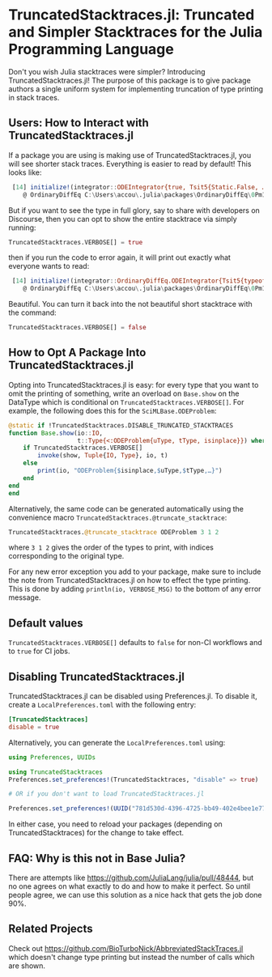 # TruncatedStacktraces.jl: Truncated and Simpler Stacktraces for the Julia Programming Language

Don't you wish Julia stacktraces were simpler? Introducing TruncatedStacktraces.jl! The purpose of this
package is to give package authors a single uniform system for implementing truncation of type printing
in stack traces.

## Users: How to Interact with TruncatedStacktraces.jl

If a package you are using is making use of TruncatedStacktraces.jl, you will see shorter stack traces. Everything
is easier to read by default! This looks like:

```julia
 [14] initialize!(integrator::ODEIntegrator{true, Tsit5{Static.False, …}, Vector{Float64}, Float64, …}, cache::Tsit5Cache{Vector{Float64}, …})
    @ OrdinaryDiffEq C:\Users\accou\.julia\packages\OrdinaryDiffEq\0Pm1I\src\perform_step\low_order_rk_perform_step.jl:766
```

But if you want to see the type in full glory, say to share with developers on Discourse, then you can opt to show
the entire stacktrace via simply running:

```julia
TruncatedStacktraces.VERBOSE[] = true
```

then if you run the code to error again, it will print out exactly what everyone wants to read:

```julia
 [14] initialize!(integrator::OrdinaryDiffEq.ODEIntegrator{Tsit5{typeof(OrdinaryDiffEq.trivial_limiter!), typeof(OrdinaryDiffEq.trivial_limiter!), Static.False}, true, Vector{Float64}, Nothing, Float64, SciMLBase.NullParameters, Float64, Float64, Float64, Float64, Vector{Vector{Float64}}, ODESolution{Float64, 2, Vector{Vector{Float64}}, Nothing, Nothing, Vector{Float64}, Vector{Vector{Vector{Float64}}}, ODEProblem{Vector{Float64}, Tuple{Float64, Float64}, true, SciMLBase.NullParameters, ODEFunction{true, SciMLBase.AutoSpecialize, FunctionWrappersWrappers.FunctionWrappersWrapper{Tuple{FunctionWrappers.FunctionWrapper{Nothing, Tuple{Vector{Float64}, Vector{Float64}, SciMLBase.NullParameters, Float64}}, FunctionWrappers.FunctionWrapper{Nothing, Tuple{Vector{ForwardDiff.Dual{ForwardDiff.Tag{DiffEqBase.OrdinaryDiffEqTag, Float64}, Float64, 1}}, Vector{ForwardDiff.Dual{ForwardDiff.Tag{DiffEqBase.OrdinaryDiffEqTag, Float64}, Float64, 1}}, SciMLBase.NullParameters, Float64}}, FunctionWrappers.FunctionWrapper{Nothing, Tuple{Vector{ForwardDiff.Dual{ForwardDiff.Tag{DiffEqBase.OrdinaryDiffEqTag, Float64}, Float64, 1}}, Vector{Float64}, SciMLBase.NullParameters, ForwardDiff.Dual{ForwardDiff.Tag{DiffEqBase.OrdinaryDiffEqTag, Float64}, Float64, 1}}}, FunctionWrappers.FunctionWrapper{Nothing, Tuple{Vector{ForwardDiff.Dual{ForwardDiff.Tag{DiffEqBase.OrdinaryDiffEqTag, Float64}, Float64, 1}}, Vector{ForwardDiff.Dual{ForwardDiff.Tag{DiffEqBase.OrdinaryDiffEqTag, Float64}, Float64, 1}}, SciMLBase.NullParameters, ForwardDiff.Dual{ForwardDiff.Tag{DiffEqBase.OrdinaryDiffEqTag, Float64}, Float64, 1}}}}, false}, LinearAlgebra.UniformScaling{Bool}, Nothing, Nothing, Nothing, Nothing, Nothing, Nothing, Nothing, Nothing, Nothing, Nothing, Nothing, Nothing, Nothing, typeof(SciMLBase.DEFAULT_OBSERVED), Nothing, Nothing}, Base.Pairs{Symbol, Union{}, Tuple{}, NamedTuple{(), Tuple{}}}, SciMLBase.StandardODEProblem}, Tsit5{typeof(OrdinaryDiffEq.trivial_limiter!), typeof(OrdinaryDiffEq.trivial_limiter!), Static.False}, OrdinaryDiffEq.InterpolationData{ODEFunction{true, SciMLBase.AutoSpecialize, FunctionWrappersWrappers.FunctionWrappersWrapper{Tuple{FunctionWrappers.FunctionWrapper{Nothing, Tuple{Vector{Float64}, Vector{Float64}, SciMLBase.NullParameters, Float64}}, FunctionWrappers.FunctionWrapper{Nothing, Tuple{Vector{ForwardDiff.Dual{ForwardDiff.Tag{DiffEqBase.OrdinaryDiffEqTag, Float64}, Float64, 1}}, Vector{ForwardDiff.Dual{ForwardDiff.Tag{DiffEqBase.OrdinaryDiffEqTag, Float64}, Float64, 1}}, SciMLBase.NullParameters, Float64}}, FunctionWrappers.FunctionWrapper{Nothing, Tuple{Vector{ForwardDiff.Dual{ForwardDiff.Tag{DiffEqBase.OrdinaryDiffEqTag, Float64}, Float64, 1}}, Vector{Float64}, SciMLBase.NullParameters, ForwardDiff.Dual{ForwardDiff.Tag{DiffEqBase.OrdinaryDiffEqTag, Float64}, Float64, 1}}}, FunctionWrappers.FunctionWrapper{Nothing, Tuple{Vector{ForwardDiff.Dual{ForwardDiff.Tag{DiffEqBase.OrdinaryDiffEqTag, Float64}, Float64, 1}}, Vector{ForwardDiff.Dual{ForwardDiff.Tag{DiffEqBase.OrdinaryDiffEqTag, Float64}, Float64, 1}}, SciMLBase.NullParameters, ForwardDiff.Dual{ForwardDiff.Tag{DiffEqBase.OrdinaryDiffEqTag, Float64}, Float64, 1}}}}, false}, LinearAlgebra.UniformScaling{Bool}, Nothing, Nothing, Nothing, Nothing, Nothing, Nothing, Nothing, Nothing, Nothing, Nothing, Nothing, Nothing, Nothing, typeof(SciMLBase.DEFAULT_OBSERVED), Nothing, Nothing}, Vector{Vector{Float64}}, Vector{Float64}, Vector{Vector{Vector{Float64}}}, OrdinaryDiffEq.Tsit5Cache{Vector{Float64}, Vector{Float64}, Vector{Float64}, typeof(OrdinaryDiffEq.trivial_limiter!), typeof(OrdinaryDiffEq.trivial_limiter!), Static.False}}, DiffEqBase.DEStats, Nothing}, ODEFunction{true, SciMLBase.AutoSpecialize, FunctionWrappersWrappers.FunctionWrappersWrapper{Tuple{FunctionWrappers.FunctionWrapper{Nothing, Tuple{Vector{Float64}, Vector{Float64}, SciMLBase.NullParameters, Float64}}, FunctionWrappers.FunctionWrapper{Nothing, Tuple{Vector{ForwardDiff.Dual{ForwardDiff.Tag{DiffEqBase.OrdinaryDiffEqTag, Float64}, Float64, 1}}, Vector{ForwardDiff.Dual{ForwardDiff.Tag{DiffEqBase.OrdinaryDiffEqTag, Float64}, Float64, 1}}, SciMLBase.NullParameters, Float64}}, FunctionWrappers.FunctionWrapper{Nothing, Tuple{Vector{ForwardDiff.Dual{ForwardDiff.Tag{DiffEqBase.OrdinaryDiffEqTag, Float64}, Float64, 1}}, Vector{Float64}, SciMLBase.NullParameters, ForwardDiff.Dual{ForwardDiff.Tag{DiffEqBase.OrdinaryDiffEqTag, Float64}, Float64, 1}}}, FunctionWrappers.FunctionWrapper{Nothing, Tuple{Vector{ForwardDiff.Dual{ForwardDiff.Tag{DiffEqBase.OrdinaryDiffEqTag, Float64}, Float64, 1}}, Vector{ForwardDiff.Dual{ForwardDiff.Tag{DiffEqBase.OrdinaryDiffEqTag, Float64}, Float64, 1}}, SciMLBase.NullParameters, ForwardDiff.Dual{ForwardDiff.Tag{DiffEqBase.OrdinaryDiffEqTag, Float64}, Float64, 1}}}}, false}, LinearAlgebra.UniformScaling{Bool}, Nothing, Nothing, Nothing, Nothing, Nothing, Nothing, Nothing, Nothing, Nothing, Nothing, Nothing, Nothing, Nothing, typeof(SciMLBase.DEFAULT_OBSERVED), Nothing, Nothing}, OrdinaryDiffEq.Tsit5Cache{Vector{Float64}, Vector{Float64}, Vector{Float64}, typeof(OrdinaryDiffEq.trivial_limiter!), typeof(OrdinaryDiffEq.trivial_limiter!), Static.False}, OrdinaryDiffEq.DEOptions{Float64, Float64, Float64, Float64, PIController{Rational{Int64}}, typeof(DiffEqBase.ODE_DEFAULT_NORM), typeof(LinearAlgebra.opnorm), Nothing, CallbackSet{Tuple{}, Tuple{}}, typeof(DiffEqBase.ODE_DEFAULT_ISOUTOFDOMAIN), typeof(DiffEqBase.ODE_DEFAULT_PROG_MESSAGE), typeof(DiffEqBase.ODE_DEFAULT_UNSTABLE_CHECK), DataStructures.BinaryHeap{Float64, DataStructures.FasterForward}, DataStructures.BinaryHeap{Float64, DataStructures.FasterForward}, Nothing, Nothing, Int64, Tuple{}, Tuple{}, Tuple{}}, Vector{Float64}, Float64, Nothing, OrdinaryDiffEq.DefaultInit}, cache::OrdinaryDiffEq.Tsit5Cache{Vector{Float64}, Vector{Float64}, Vector{Float64}, typeof(OrdinaryDiffEq.trivial_limiter!), typeof(OrdinaryDiffEq.trivial_limiter!), Static.False})
    @ OrdinaryDiffEq C:\Users\accou\.julia\packages\OrdinaryDiffEq\0Pm1I\src\perform_step\low_order_rk_perform_step.jl:766
 ```
 
 Beautiful. You can turn it back into the not beautiful short stacktrace with the command:

 ```julia
TruncatedStacktraces.VERBOSE[] = false
```

## How to Opt A Package Into TruncatedStacktraces.jl

Opting into TruncatedStacktraces.jl is easy: for every type that you want to omit the printing of something,
write an overload on `Base.show` on the DataType which is conditional on `TruncatedStacktraces.VERBOSE[]`.
For example, the following does this for the `SciMLBase.ODEProblem`:

```julia
@static if !TruncatedStacktraces.DISABLE_TRUNCATED_STACKTRACES
function Base.show(io::IO,
                   t::Type{<:ODEProblem{uType, tType, isinplace}}) where {uType, tType, isinplace}
    if TruncatedStacktraces.VERBOSE[]
        invoke(show, Tuple{IO, Type}, io, t)
    else
        print(io, "ODEProblem{$isinplace,$uType,$tType,…}")
    end
end
end
```

Alternatively, the same code can be generated automatically using the convenience macro
`TruncatedStacktraces.@truncate_stacktrace`:

```julia
TruncatedStacktraces.@truncate_stacktrace ODEProblem 3 1 2
```

where `3 1 2` gives the order of the types to print, with indices corresponding to the original type.

For any new error exception you add to your package, make sure to include the note from TruncatedStacktraces.jl on
how to effect the type printing. This is done by adding `println(io, VERBOSE_MSG)` to the bottom of any error message.

## Default values

`TruncatedStacktraces.VERBOSE[]` defaults to `false` for non-CI workflows and to `true` for CI jobs.

## Disabling TruncatedStacktraces.jl

TruncatedStacktraces.jl can be disabled using Preferences.jl. To disable it, create a
`LocalPreferences.toml` with the following entry:

```toml
[TruncatedStacktraces]
disable = true
```

Alternatively, you can generate the `LocalPreferences.toml` using:

```julia
using Preferences, UUIDs

using TruncatedStacktraces
Preferences.set_preferences!(TruncatedStacktraces, "disable" => true)

# OR if you don't want to load TruncatedStacktraces.jl

Preferences.set_preferences!(UUID("781d530d-4396-4725-bb49-402e4bee1e77"), "disable" => true)
```

In either case, you need to reload your packages (depending on TruncatedStacktraces) for the
change to take effect.

## FAQ: Why is this not in Base Julia?

There are attempts like https://github.com/JuliaLang/julia/pull/48444, but no one agrees on what exactly to do and how to
make it perfect. So until people agree, we can use this solution as a nice hack that gets the job done 90%.

## Related Projects

Check out https://github.com/BioTurboNick/AbbreviatedStackTraces.jl which doesn't change type printing but instead the
number of calls which are shown.
